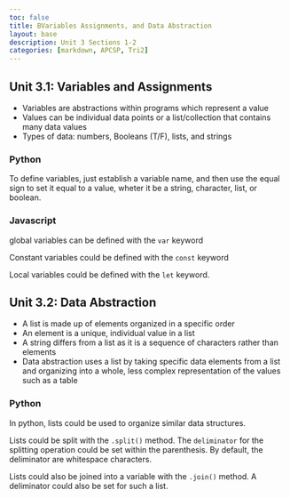 ```yaml
---
toc: false
title: BVariables Assignments, and Data Abstraction
layout: base
description: Unit 3 Sections 1-2
categories: [markdown, APCSP, Tri2]
---
```


## Unit 3.1: Variables and Assignments
- Variables are abstractions within programs which represent a value
- Values can be individual data points or a list/collection that contains many data values
- Types of data: numbers, Booleans (T/F), lists, and strings


### Python
To define variables, just establish a variable name, and then use the equal sign to set it equal to a value, wheter it be a string, character, list, or boolean.

### Javascript
global variables can be defined with the `var` keyword  

Constant variables could be defined with the `const` keyword  

Local variables could be defined with the `let` keyword.  

## Unit 3.2: Data Abstraction
- A list is made up of elements organized in a specific order
- An element is a unique, individual value in a list
- A string differs from a list as it is a sequence of characters rather than elements
- Data abstraction uses a list by taking specific data elements from a list and organizing into a whole, less complex representation of the values such as a table

### Python
In python, lists could be used to organize similar data structures. 

Lists could be split with the `.split()` method. The `deliminator` for the splitting operation could be set within the parenthesis. By default, the deliminator are whitespace characters.

Lists could also be joined into a variable with the `.join()` method. A deliminator could also be set for such a list.


###